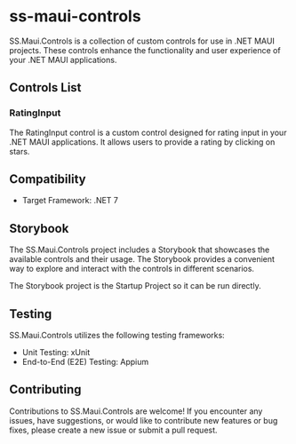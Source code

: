 # ss-maui-controls

SS.Maui.Controls is a collection of custom controls for use in .NET MAUI projects. These controls enhance the functionality and user experience of your .NET MAUI applications.

## Controls List

### RatingInput

The RatingInput control is a custom control designed for rating input in your .NET MAUI applications. It allows users to provide a rating by clicking on stars.

## Compatibility

- Target Framework: .NET 7

## Storybook

The SS.Maui.Controls project includes a Storybook that showcases the available controls and their usage. The Storybook provides a convenient way to explore and interact with the controls in different scenarios.

The Storybook project is the Startup Project so it can be run directly.

## Testing

SS.Maui.Controls utilizes the following testing frameworks:

- Unit Testing: xUnit
- End-to-End (E2E) Testing: Appium

## Contributing

Contributions to SS.Maui.Controls are welcome! If you encounter any issues, have suggestions, or would like to contribute new features or bug fixes, please create a new issue or submit a pull request.
